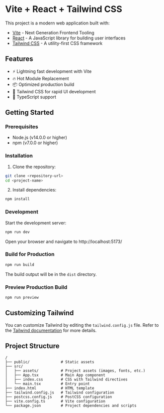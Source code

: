 # Vite + React + Tailwind CSS

This project is a modern web application built with:
- [Vite](https://vitejs.dev/) - Next Generation Frontend Tooling
- [React](https://reactjs.org/) - A JavaScript library for building user interfaces
- [Tailwind CSS](https://tailwindcss.com/) - A utility-first CSS framework

## Features

- ⚡️ Lightning fast development with Vite
- 🔥 Hot Module Replacement
- 📦 Optimized production build
- 🎨 Tailwind CSS for rapid UI development
- 💪 TypeScript support

## Getting Started

### Prerequisites

- Node.js (v14.0.0 or higher)
- npm (v7.0.0 or higher)

### Installation

1. Clone the repository:
```bash
git clone <repository-url>
cd <project-name>
```

2. Install dependencies:
```bash
npm install
```

### Development

Start the development server:
```bash
npm run dev
```

Open your browser and navigate to http://localhost:5173/

### Build for Production

```bash
npm run build
```

The build output will be in the `dist` directory.

### Preview Production Build

```bash
npm run preview
```

## Customizing Tailwind

You can customize Tailwind by editing the `tailwind.config.js` file. Refer to the [Tailwind documentation](https://tailwindcss.com/docs/configuration) for more details.

## Project Structure

```
/
├── public/              # Static assets
├── src/
│   ├── assets/          # Project assets (images, fonts, etc.)
│   ├── App.tsx          # Main App component
│   ├── index.css        # CSS with Tailwind directives
│   └── main.tsx         # Entry point
├── index.html           # HTML template
├── tailwind.config.js   # Tailwind configuration
├── postcss.config.js    # PostCSS configuration
├── vite.config.ts       # Vite configuration
└── package.json         # Project dependencies and scripts
```
